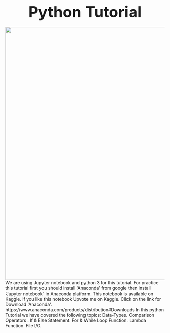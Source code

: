  <h1><center><strong><font size=120px>Python Tutorial</font></strong></center></h1>
 
 <img src="https://files.realpython.com/media/Primer-on-Python-Decorators_Watermarked.d0da542fa3fc.jpg" width="800" align="center"/>
We are using Jupyter notebook and python 3 for this tutorial. For practice this tutorial first you should install 'Anaconda' from google then install 'Jupyter notebook' in Anaconda platform. This notebook is available on Kaggle. If you like this notebook Upvote me on Kaggle. Click on the link for Download 'Anaconda'. https://www.anaconda.com/products/distribution#Downloads
In this python Tutorial we have covered the following topics:
Data-Types. Comparison Operators . If &amp; Else Statement.  For &amp; While Loop Function. Lambda Function. File I/O.
